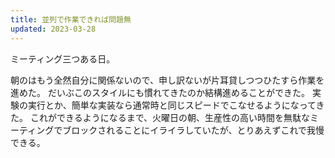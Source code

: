 ```yaml
---
title: 並列で作業できれば問題無
updated: 2023-03-28
---
```


ミーティング三つある日。

朝のはもう全然自分に関係ないので、申し訳ないが片耳貸しつつひたすら作業を進めた。
だいぶこのスタイルにも慣れてきたのか結構進めることができた。
実験の実行とか、簡単な実装なら通常時と同じスピードでこなせるようになってきた。
これができるようになるまで、火曜日の朝、生産性の高い時間を無駄なミーティングでブロックされることにイライラしていたが、とりあえずこれで我慢できる。
